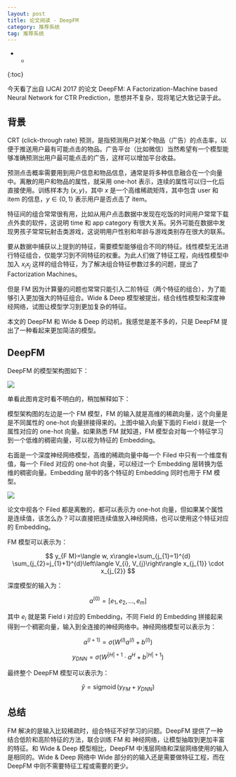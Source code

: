 ```yaml
---
layout: post
title: 论文阅读 - DeepFM
category: 推荐系统
tag: 推荐系统
---
```


- *
{:toc}


今天看了出自  IJCAI 2017 的论文 DeepFM: A Factorization-Machine based Neural Network for CTR Prediction，思想并不复杂，现将笔记大致记录于此。

## 背景

CRT (click-through rate) 预测，是指预测用户对某个物品（广告）的点击率，以便于推送用户最有可能点击的物品。广告平台（比如微信）当然希望有一个模型能够准确预测出用户最可能点击的广告，这样可以增加平台收益。

预测点击概率需要用到用户信息和物品信息，通常是将多种信息融合在一个向量中。离散的用户和物品的属性，就采用 one-hot 表示，连续的属性可以归一化后直接使用。训练样本为 $(x, y)$，其中 $x$ 是一个高维稀疏矩阵，其中包含 user 和 item 的信息，$y \in\{0,1\}$ 表示用户是否点击了 item。

特征间的组合常常很有用，比如从用户点击数据中发现在吃饭的时间用户常常下载点外卖的软件，这说明 time 和 app category 有很大关系。另外可能在数据中发现男孩子常常玩射击类游戏，这说明用户性别和年龄与游戏类别存在很大的联系。

要从数据中捕获以上提到的特征，需要模型能够组合不同的特征。线性模型无法进行特征组合，仅能学习到不同特征的权重。为此人们做了特征工程，向线性模型中加入 $x_ix_j$ 这样的组合特征，为了解决组合特征参数过多的问题，提出了 Factorization Machines。

但是 FM 因为计算量的问题也常常只能引入二阶特征（两个特征的组合），为了能够引入更加强大的特征组合。Wide & Deep 模型被提出，结合线性模型和深度神经网络，试图让模型学习到更加复杂的特征。

本文的 DeepFM 和 Wide & Deep 的动机，我感觉是差不多的，只是 DeepFM 提出了一种看起来更加简洁的模型。

## DeepFM

DeepFM 的模型架构图如下：

![](https://wangyu-name.oss-cn-hangzhou.aliyuncs.com/superbed/2019/09/06/5d71d1e5451253d17890cf77.jpg)

单看此图肯定时看不明白的，稍加解释如下：


模型架构图的左边是一个 FM 模型，FM 的输入就是高维的稀疏向量，这个向量是是不同属性的 one-hot 向量拼接得来的。上图中输入向量下面的 Field i 就是一个属性对应的 one-hot 向量。如果熟悉 FM 就知道，FM 模型会对每一个特征学习到一个低维的稠密向量，可以视为特征的 Embedding。

右面是一个深度神经网络模型，高维的稀疏向量中每一个 Filed 中只有一个维度有值，每一个 Filed 对应的 one-hot 向量，可以经过一个 Embedding 层转换为低维的稠密向量。Embedding 层中的各个特征的 Embedding 同时也用于 FM 模型。

![](https://wangyu-name.oss-cn-hangzhou.aliyuncs.com/superbed/2019/09/06/5d71d3a3451253d1789101d2.jpg)

论文中视各个 Filed 都是离散的，都可以表示为 one-hot 向量，但如果某个属性是连续值，该怎么办？可以直接把连续值放入神经网络，也可以使用这个特征对应的 Embedding。

FM 模型可以表示为：

$$
y_{F M}=\langle w, x\rangle+\sum_{j_{1}=1}^{d} \sum_{j_{2}=j_{1}+1}^{d}\left\langle V_{i}, V_{j}\right\rangle x_{j_{1}} \cdot x_{j_{2}}
$$

深度模型的输入为：

$$
a^{(0)}=\left[e_{1}, e_{2}, \ldots, e_{m}\right]
$$

其中 $e_i$ 就是第 Field i 对应的 Embedding，不同 Field 的 Embedding 拼接起来得到一个稠密向量，输入到全连接的神经网络中。神经网络模型可以表示为：

$$
a^{(l+1)}=\sigma\left(W^{(l)} a^{(l)}+b^{(l)}\right)
$$

$$
y_{D N N}=\sigma\left(W^{|H|+1} \cdot a^{H}+b^{|H|+1}\right)
$$

最终整个 DeepFM 模型可以表示为：

$$
\hat{y}=\operatorname{sigmoid}\left(y_{F M}+y_{D N N}\right)
$$

## 总结

FM 解决的是输入比较稀疏时，组合特征不好学习的问题。DeepFM 提供了一种结合低阶和高阶特征的方法，联合训练 FM 和 神经网络，让模型抽取到更加丰富的特征。和 Wide & Deep 模型相比，DeepFM 中浅层网络和深层网络使用的输入是相同的。Wide & Deep 网络中 Wide 部分的的输入还是需要做特征工程，而在 DeepFM 中则不需要特征工程或需要的更少。